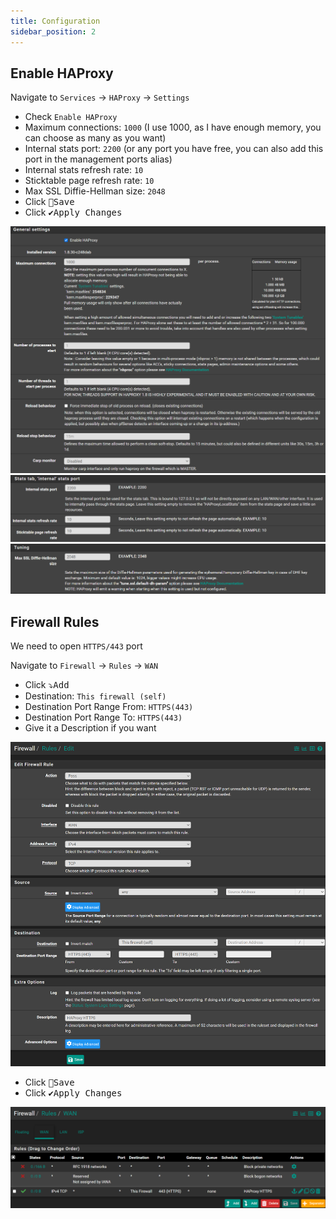 ```yaml
---
title: Configuration
sidebar_position: 2
---
```


## Enable HAProxy

Navigate to `Services` -> `HAProxy` -> `Settings`

- Check `Enable HAProxy`
- Maximum connections: `1000` (I use 1000, as I have enough memory, you can choose as many as you want)
- Internal stats port: `2200` (or any port you have free, you can also add this port in the management ports alias)
- Internal stats refresh rate: `10`
- Sticktable page refresh rate: `10`
- Max SSL Diffie-Hellman size: `2048`
- Click <kbd>💾Save</kbd>
- Click <kbd>✔️Apply Changes</kbd>

![haproxy-set1](./img/haproxy-set1.png)
![haproxy-set2](./img/haproxy-set2.png)
![haproxy-set3](./img/haproxy-set3.png)

## Firewall Rules

We need to open `HTTPS/443` port

Navigate to `Firewall` -> `Rules` -> `WAN`

- Click <kbd>⤵️Add</kbd>
- Destination: `This firewall (self)`
- Destination Port Range From: `HTTPS(443)`
- Destination Port Range To: `HTTPS(443)`
- Give it a Description if you want

![haproxy-rule](./img/haproxy-rule.png)

- Click <kbd>💾Save</kbd>
- Click <kbd>✔️Apply Changes</kbd>

![haproxy-rule-view](./img/haproxy-rule-view.png)
